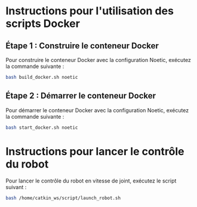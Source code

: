 # Instructions pour l'utilisation des scripts Docker

## Étape 1 : Construire le conteneur Docker
Pour construire le conteneur Docker avec la configuration Noetic, exécutez la commande suivante :
```bash
bash build_docker.sh noetic
```
## Étape 2 : Démarrer le conteneur Docker
Pour démarrer le conteneur Docker avec la configuration Noetic, exécutez la commande suivante :
```bash
bash start_docker.sh noetic
```
# Instructions pour lancer le contrôle du robot

Pour lancer le contrôle du robot en vitesse de joint, exécutez le script suivant :

```bash
bash /home/catkin_ws/script/launch_robot.sh
```
